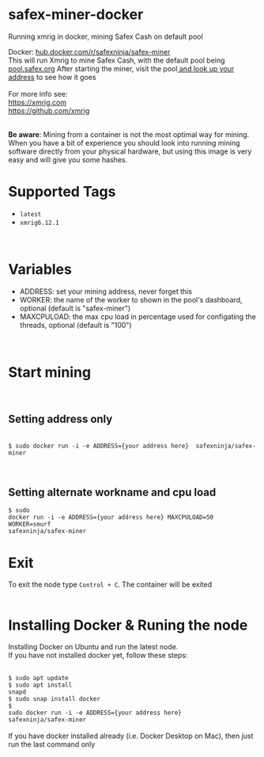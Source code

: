 # safex-miner-docker
Running xmrig in docker, mining Safex Cash on default pool

Docker: <a href="https://hub.docker.com/r/safexninja/safex-miner" target="_blank">hub.docker.com/r/safexninja/safex-miner</a><br>
This will run Xmrig to mine Safex Cash, with the default pool being <a href="https://pool.safex.org/" target="_blank">pool.safex.org</a>
After starting the miner, visit the pool<a href="https://pool.safex.org/#worker_stats" target="_blank"> and look up your address</a> to see how it goes<br>
<br>
For more info see: <br>
<a href="https://xmrig.com" targe="_blank">https://xmrig.com</a> <br>
<a href="https://github.com/xmrig" targe="_blank">https://github.com/xmrig</a> <br><br>


<b>Be aware</b>: Mining from a container is not the most optimal way for mining. When you have a bit of experience you should look into running mining software directly from your physical hardware, but using this image is very easy and will give you some hashes.

<h1>Supported Tags</h1>
<ul>
<li><code>latest</code></li>
<li><code>xmrig6.12.1</code></li>
</ul>
<br>
<h1>Variables</h1>
<ul>
  <li>ADDRESS: set your mining address, never forget this</li>
  <li>WORKER: the name of the worker to shown in the pool's dashboard, optional (default is "safex-miner")</li>
  <li>MAXCPULOAD: the max cpu load in percentage used for configating the threads, optional (default is "100")</li>
  </ul>
<br>

<h1>Start mining</h1>
<br>
<h2>Setting address only</h2><br>
<code>$ sudo docker run -i -e ADDRESS={your address here}  safexninja/safex-miner</code>

<br><h2>Setting alternate workname and cpu load</h2>
<code>$ sudo docker run -i -e ADDRESS={your address here}  MAXCPULOAD=50 WORKER=smurf safexninja/safex-miner</code>

<h1>Exit</h1>
To exit the node type <code>Control + C</code>. The container will be exited<br>
<br>
<h1>Installing Docker & Runing the node</h1>
Installing Docker on Ubuntu and run the latest node.<br>
If you have not installed docker yet, follow these steps:<br><br>

<code>$ sudo apt update</code><br>
<code>$ sudo apt install snapd</code><br>
<code>$ sudo snap install docker</code><br>
<code>$ sudo docker run -i -e ADDRESS={your address here} safexninja/safex-miner</code><br>
<br>
If you have docker installed already (i.e. Docker Desktop on Mac), then just run the last command only
